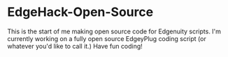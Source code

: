 # EdgeHack-Open-Source

This is the start of me making open source code for Edgenuity scripts.
I'm currently working on a fully open source EdgeyPlug coding script (or whatever you'd like to call it.)
Have fun coding!
